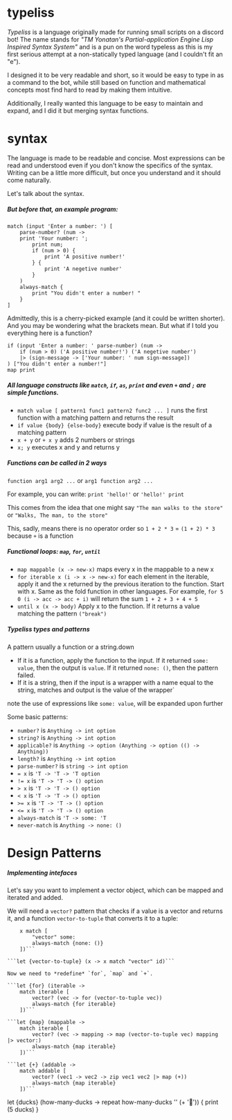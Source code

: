 # typeliss

*Typeliss* is a language originally made for running small scripts on a discord bot!
The name stands for *"TM Yonatan's Partial-application Engine Lisp Inspired Syntax System"* and is a pun on the word typeless as this is my first serious attempt at a non-statically typed language (and I couldn't fit an "e").

I designed it to be very readable and short, so it would be easy to type in as a command to the bot, while still based on function and mathematical concepts most find hard to read by making them intuitive. 

Additionally, I really wanted this language to be easy to maintain and expand, and I did it but merging syntax functions. 

# syntax

The language is made to be readable and concise.
Most expressions can be read and understood even if you don't know the specifics of the syntax.
Writing can be a little more difficult, but once you understand and it should come naturally.

Let's talk about the syntax. 
##### But before that, an example program: 
```
match (input 'Enter a number: ') [
    parse-number? (num -> 
	print 'Your number: ';
        print num;
        if (num > 0) {
        	print 'A positive number!'
		} {
        	print 'A negetive number'
        }
    )
    always-match { 
    	print "You didn't enter a number! "
    }
]
```
Admittedly, this is a cherry-picked example (and it could be written shorter). And you may be wondering what the brackets mean. But what if I told you everything here is a function? 

```
if (input 'Enter a number: ' parse-number) (num -> 
	if (num > 0) ('A positive number!') ('A negetive number') 
    |> (sign-message -> ['Your number: ' num sign-message])
) ["You didn't enter a number!"]
map print
```

##### All language constructs like `match`, `if`, `as`, `print` and even `+` and `;` are simple functions. 

* `match value [ pattern1 func1 pattern2 func2 ... ]` runs the first function with a matching pattern and returns the result 
* `if value {body} {else-body}` execute body if value is the result of a matching pattern
* `x + y` or `+ x y` adds 2 numbers or strings
* `x; y` executes x and y and returns y

##### Functions can be called in 2 ways 

`function arg1 arg2 ...` or `arg1 function arg2 ...`

For example, you can write: `print 'hello!'` or `'hello!' print`

This comes from the idea that one might say `"The man walks to the store"` or `"Walks, The man, to the store"`

This, sadly, means there is no operator order so `1 + 2 * 3` = `(1 + 2) * 3` because `+` is a function

##### Functional loops: `map`, `for`, `until`

* `map mappable (x -> new-x)` maps every x in the mappable to a new x
* `for iterable x (i -> x -> new-x)` for each element in the iterable, apply it and the x returned by the previous iteration to the function. Start with x. Same as the fold function in other languages. For example, `for 5 0 (i -> acc -> acc + i)` will return the sum `1 + 2 + 3 + 4 + 5`
* `until x (x -> body)` Apply x to the function. If it returns a value matching the pattern `("break")`

##### Typeliss types and patterns

A pattern usually a function or a string.down

* If it is a function, apply the function to the input. If it returned `some: value`, then the output is `value`. If it returned `none: ()`, then the pattern failed. 
* If it is a string, then if the input is a wrapper with a name equal to the string, matches and output is the value of the wrapper`

note the use of expressions like `some: value`, will be expanded upon further 

Some basic patterns: 
* `number?` is `Anything -> int option`
* `string?` is `Anything -> int option`
* `applicable?` is `Anything -> option (Anything -> option (() -> Anything))`
* `length?` is `Anything -> int option`
* `parse-number?` is `string -> int option`
* `= x`  is `'T -> 'T -> 'T option`
* `!= x` is `'T -> 'T -> () option`
* `> x`  is `'T -> 'T -> () option`
* `< x`  is `'T -> 'T -> () option`
* `>= x` is `'T -> 'T -> () option`
* `<= x` is `'T -> 'T -> () option`
* `always-match` is `'T -> some: 'T`
* `never-match` is `Anything -> none: ()`

# Design Patterns

##### Implementing intefaces

Let's say you want to implement a vector object, which can be mapped and iterated and added.

We will need a `vector?` pattern that checks if a value is a vector and returns it, and a function `vector-to-tuple` that converts it to a tuple:

```let {vector?} (x -> 
	x match [
		"vector" some: 
		always-match {none: ()}
	])```

```let {vector-to-tuple} (x -> x match "vector" id)```
	
Now we need to *redefine* `for`, `map` and `+`.

```let {for} (iterable ->
	match iterable [
		vector? (vec -> for (vector-to-tuple vec))
		always-match {for iterable}
	])```
	
```let {map} (mappable ->
	match iterable [
		vector? (vec -> mapping -> map (vector-to-tuple vec) mapping |> vector:)
		always-match {map iterable}
	])```
	
```let {+} (addable ->
	match addable [
		vector? (vec1 -> vec2 -> zip vec1 vec2 |> map (+))
		always-match {map iterable}
	])```

```
let {ducks} (how-many-ducks -> repeat how-many-ducks '' (+ ':duck:')) {
    print (5 ducks)
}
```

